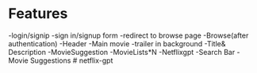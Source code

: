 # Features
-login/signip
  -sign in/signup form
  -redirect to browse page
-Browse(after authentication)
  -Header
  -Main movie
    -trailer in background
    -Title& Description
    -MovieSuggestion
      -MovieLists*N
-Netflixgpt
  -Search Bar
  -Movie Suggestions #   n e t f l i x - g p t  
 